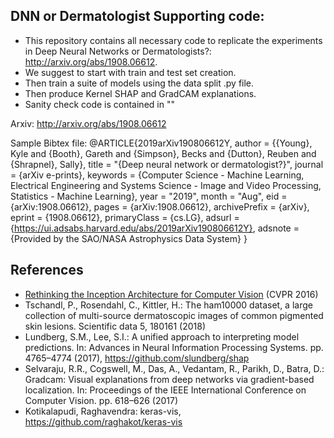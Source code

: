 ## DNN or Dermatologist Supporting code:
 * This repository contains all necessary code to replicate the experiments in Deep Neural Networks or Dermatologists?: http://arxiv.org/abs/1908.06612.
 * We suggest to start with train and test set creation. 
 * Then train a suite of models using the data split .py file. 
 * Then produce Kernel SHAP and GradCAM explanations. 
 * Sanity check code is contained in ""


Arxiv: http://arxiv.org/abs/1908.06612

Sample Bibtex file: 
@ARTICLE{2019arXiv190806612Y,
       author = {{Young}, Kyle and {Booth}, Gareth and {Simpson}, Becks and
         {Dutton}, Reuben and {Shrapnel}, Sally},
        title = "{Deep neural network or dermatologist?}",
      journal = {arXiv e-prints},
     keywords = {Computer Science - Machine Learning, Electrical Engineering and Systems Science - Image and Video Processing, Statistics - Machine Learning},
         year = "2019",
        month = "Aug",
          eid = {arXiv:1908.06612},
        pages = {arXiv:1908.06612},
archivePrefix = {arXiv},
       eprint = {1908.06612},
 primaryClass = {cs.LG},
       adsurl = {https://ui.adsabs.harvard.edu/abs/2019arXiv190806612Y},
      adsnote = {Provided by the SAO/NASA Astrophysics Data System}
}


## References
* [Rethinking the Inception Architecture for Computer Vision](http://arxiv.org/abs/1512.00567) (CVPR 2016)
* Tschandl, P., Rosendahl, C., Kittler, H.: The ham10000 dataset, a large collection of multi-source dermatoscopic images of common pigmented skin lesions. Scientific data 5, 180161 (2018)
* Lundberg, S.M., Lee, S.I.: A unified approach to interpreting model predictions. In: Advances in Neural Information Processing Systems. pp. 4765–4774 (2017), https://github.com/slundberg/shap
* Selvaraju, R.R., Cogswell, M., Das, A., Vedantam, R., Parikh, D., Batra, D.: Gradcam: Visual explanations from deep networks via gradient-based localization. In: Proceedings of the IEEE International Conference on Computer Vision. pp. 618–626 (2017)
* Kotikalapudi, Raghavendra: keras-vis, https://github.com/raghakot/keras-vis
